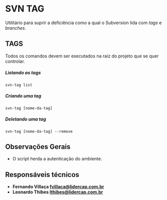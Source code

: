 SVN TAG
=======

Utilitário para suprir a deficiência como a qual o Subversion lida com *tags* e *branches*.

TAGS
----

Todos os comandos devem ser executados na raiz do projeto que se quer controlar.

##### Listando as tags

```
svn-tag list
```

##### Criando uma tag

```
svn-tag [nome-da-tag]
```

##### Deletando uma tag

```
svn-tag [nome-da-tag] --remove
```

Observações Gerais
------------------

 * O script herda a autenticação do ambiente.

Responsáveis técnicos
---------------------

 * **Fernando Villaça <fvillaca@lidercap.com.br>**
 * **Leonardo Thibes  <lthibes@lidercap.com.br>**
